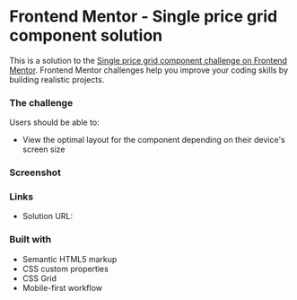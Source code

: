 # Frontend Mentor - Single price grid component solution

This is a solution to the [Single price grid component challenge on Frontend Mentor](https://www.frontendmentor.io/challenges/single-price-grid-component-5ce41129d0ff452fec5abbbc). Frontend Mentor challenges help you improve your coding skills by building realistic projects.

### The challenge

Users should be able to:

-   View the optimal layout for the component depending on their device's screen size

### Screenshot

### Links

-   Solution URL:

### Built with

-   Semantic HTML5 markup
-   CSS custom properties
-   CSS Grid
-   Mobile-first workflow
